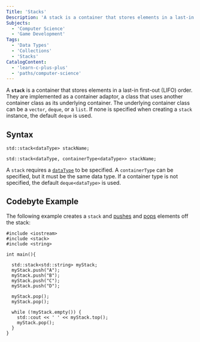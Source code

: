 ```yaml
---
Title: 'Stacks'
Description: 'A stack is a container that stores elements in a last-in first-out (LIFO) order.'
Subjects:
  - 'Computer Science'
  - 'Game Development'
Tags:
  - 'Data Types'
  - 'Collections'
  - 'Stacks'
CatalogContent:
  - 'learn-c-plus-plus'
  - 'paths/computer-science'
---
```


A **`stack`** is a container that stores elements in a last-in first-out (LIFO) order. They are implemented as a container adaptor, a class that uses another container class as its underlying container. The underlying container class can be a `vector`, `deque`, or a `list`. If none is specified when creating a `stack` instance, the default `deque` is used.

## Syntax

```pseudo
std::stack<dataType> stackName;

std::stack<dataType, containerType<dataType>> stackName;
```

A `stack` requires a [`dataType`](https://www.codecademy.com/resources/docs/cpp/data-types) to be specified. A `containerType` can be specified, but it must be the same data type. If a container type is not specified, the default `deque<dataType>` is used.

## Codebyte Example

The following example creates a `stack` and [pushes](https://www.codecademy.com/resources/docs/cpp/stacks/push) and [pops](https://www.codecademy.com/resources/docs/cpp/stacks/pop) elements off the stack:

```codebyte/cpp
#include <iostream>
#include <stack>
#include <string>

int main(){

  std::stack<std::string> myStack;
  myStack.push("A");
  myStack.push("B");
  myStack.push("C");
  myStack.push("D");

  myStack.pop();
  myStack.pop();

  while (!myStack.empty()) {
    std::cout << ' ' << myStack.top();
    myStack.pop();
  }
}
```
